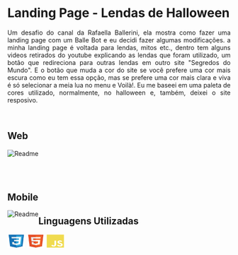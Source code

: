 # Landing Page - Lendas de Halloween

<p align="justify">
    Um desafio do canal da Rafaella Ballerini, ela mostra como fazer uma landing page com um Balle Bot e eu decidi fazer algumas modificações. a minha landing page é voltada para lendas, mitos etc., dentro tem alguns videos retirados do youtube explicando as lendas que foram utilizado, um botão que redireciona para outras lendas em outro site "Segredos do Mundo". E o botão que muda a cor do site se você prefere uma cor mais escura como eu tem essa opção, mas se prefere uma cor mais clara e viva é só selecionar a meia lua no menu e Voilà!. Eu me baseei em uma paleta de cores utilizado, normalmente, no halloween e, também, deixei o site resposivo. 
</p>

<br>

## Web
<div>
    <img alt="Readme" title="Readme" align="center" src="img/animacao1.gif"> <br> 
</div>

<br><br>

## Mobile
<div> 
   <img align="left" alt="Readme" title="Readme" align="center" src="img/animacao2.gif">
</div>

## Linguagens Utilizadas
<div>
 <img align="center" alt="Amanda-CSS" height="30" width="40" src="https://raw.githubusercontent.com/devicons/devicon/master/icons/css3/css3-original.svg">
 <img align="center" alt="Amanda-HTML" height="30" width="40" src="https://raw.githubusercontent.com/devicons/devicon/master/icons/html5/html5-original.svg">
 <img align="center" alt="Amanda-js" height="30" width="40" src="https://raw.githubusercontent.com/devicons/devicon/master/icons/javascript/javascript-plain.svg">
</div>